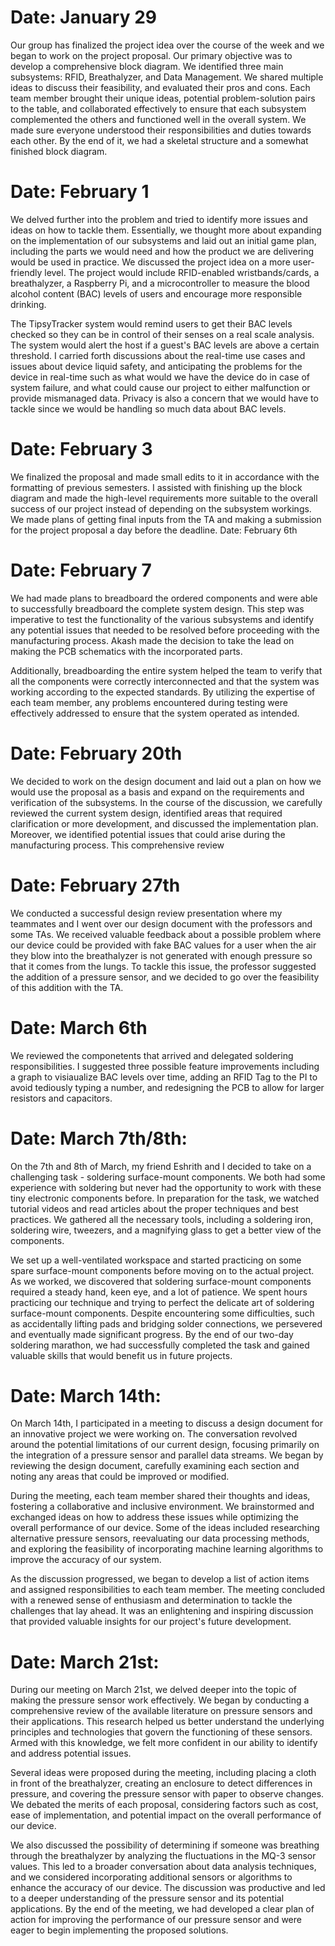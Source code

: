 # Date: January 29
Our group has finalized the project idea over the course of the week and we began to work on the project proposal. Our primary objective was to develop a comprehensive block diagram. We identified three main subsystems: RFID, Breathalyzer, and Data Management. We shared multiple ideas to discuss their feasibility, and evaluated their pros and cons. Each team member brought their unique ideas, potential problem-solution pairs to the table, and collaborated effectively to ensure that each subsystem complemented the others and functioned well in the overall system. We made sure everyone understood their responsibilities and duties towards each other. By the end of it, we had a skeletal structure and a somewhat finished block diagram.

# Date: February 1
We delved further into the problem and tried to identify more issues and ideas on how to tackle them. Essentially, we thought more about expanding on the implementation of our subsystems and laid out an initial game plan, including the parts we would need and how the product we are delivering would be used in practice. We discussed the project idea on a more user-friendly level. The project would include RFID-enabled wristbands/cards, a breathalyzer, a Raspberry Pi, and a microcontroller to measure the blood alcohol content (BAC) levels of users and encourage more responsible drinking.

The TipsyTracker system would remind users to get their BAC levels checked so they can be in control of their senses on a real scale analysis. The system would alert the host if a guest's BAC levels are above a certain threshold. I carried forth discussions about the real-time use cases and issues about device liquid safety, and anticipating the problems for the device in real-time such as what would we have the device do in case of system failure, and what could cause our project to either malfunction or provide mismanaged data. Privacy is also a concern that we would have to tackle since we would be handling so much data about BAC levels.

# Date: February 3
We finalized the proposal and made small edits to it in accordance with the formatting of previous semesters. I assisted with finishing up the block diagram and made the high-level requirements more suitable to the overall success of our project instead of depending on the subsystem workings. We made plans of getting final inputs from the TA and making a submission for the project proposal a day before the deadline.
Date: February 6th

# Date: February 7
We had made plans to breadboard the ordered components and were able to successfully breadboard the complete system design. This step was imperative to test the functionality of the various subsystems and identify any potential issues that needed to be resolved before proceeding with the manufacturing process. Akash made the decision to take the lead on making the PCB schematics with the incorporated parts.

Additionally, breadboarding the entire system helped the team to verify that all the components were correctly interconnected and that the system was working according to the expected standards. By utilizing the expertise of each team member, any problems encountered during testing were effectively addressed to ensure that the system operated as intended.

# Date: February 20th
We decided to work on the design document and laid out a plan on how we would use the proposal as a basis and expand on the requirements and verification of the subsystems. In the course of the discussion, we carefully reviewed the current system design, identified areas that required clarification or more development, and discussed the implementation plan. Moreover, we identified potential issues that could arise during the manufacturing process. This comprehensive review

# Date: February 27th
We conducted a successful design review presentation where my teammates and I went over our design document with the professors and some TAs. We received valuable feedback about a possible problem where our device could be provided with fake BAC values for a user when the air they blow into the breathalyzer is not generated with enough pressure so that it comes from the lungs. To tackle this issue, the professor suggested the addition of a pressure sensor, and we decided to go over the feasibility of this addition with the TA. 

# Date: March 6th 
We reviewed the componetents that arrived and delegated soldering responsibilities. I suggested three possible feature improvements including a graph to visiaualize BAC levels over time, adding an RFID Tag to the PI to avoid tediously typing a number, and redesigning the PCB to allow for larger resistors and capacitors. 

# Date: March 7th/8th:

On the 7th and 8th of March, my friend Eshrith and I decided to take on a challenging task - soldering surface-mount components. We both had some experience with soldering but never had the opportunity to work with these tiny electronic components before. In preparation for the task, we watched tutorial videos and read articles about the proper techniques and best practices. We gathered all the necessary tools, including a soldering iron, soldering wire, tweezers, and a magnifying glass to get a better view of the components.

We set up a well-ventilated workspace and started practicing on some spare surface-mount components before moving on to the actual project. As we worked, we discovered that soldering surface-mount components required a steady hand, keen eye, and a lot of patience. We spent hours practicing our technique and trying to perfect the delicate art of soldering surface-mount components. Despite encountering some difficulties, such as accidentally lifting pads and bridging solder connections, we persevered and eventually made significant progress. By the end of our two-day soldering marathon, we had successfully completed the task and gained valuable skills that would benefit us in future projects.

# Date: March 14th:

On March 14th, I participated in a meeting to discuss a design document for an innovative project we were working on. The conversation revolved around the potential limitations of our current design, focusing primarily on the integration of a pressure sensor and parallel data streams. We began by reviewing the design document, carefully examining each section and noting any areas that could be improved or modified.

During the meeting, each team member shared their thoughts and ideas, fostering a collaborative and inclusive environment. We brainstormed and exchanged ideas on how to address these issues while optimizing the overall performance of our device. Some of the ideas included researching alternative pressure sensors, reevaluating our data processing methods, and exploring the feasibility of incorporating machine learning algorithms to improve the accuracy of our system.

As the discussion progressed, we began to develop a list of action items and assigned responsibilities to each team member. The meeting concluded with a renewed sense of enthusiasm and determination to tackle the challenges that lay ahead. It was an enlightening and inspiring discussion that provided valuable insights for our project's future development.

# Date: March 21st:

During our meeting on March 21st, we delved deeper into the topic of making the pressure sensor work effectively. We began by conducting a comprehensive review of the available literature on pressure sensors and their applications. This research helped us better understand the underlying principles and technologies that govern the functioning of these sensors. Armed with this knowledge, we felt more confident in our ability to identify and address potential issues.

Several ideas were proposed during the meeting, including placing a cloth in front of the breathalyzer, creating an enclosure to detect differences in pressure, and covering the pressure sensor with paper to observe changes. We debated the merits of each proposal, considering factors such as cost, ease of implementation, and potential impact on the overall performance of our device.

We also discussed the possibility of determining if someone was breathing through the breathalyzer by analyzing the fluctuations in the MQ-3 sensor values. This led to a broader conversation about data analysis techniques, and we considered incorporating additional sensors or algorithms to enhance the accuracy of our device. The discussion was productive and led to a deeper understanding of the pressure sensor and its potential applications. By the end of the meeting, we had developed a clear plan of action for improving the performance of our pressure sensor and were eager to begin implementing the proposed solutions.


